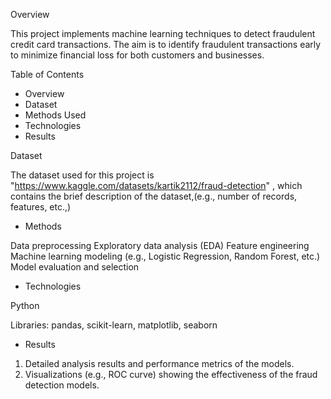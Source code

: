 Overview

 This project implements machine learning techniques to detect fraudulent credit card transactions. The aim is to identify fraudulent transactions early to minimize financial loss for both customers and businesses.

Table of Contents
 
- Overview
- Dataset
- Methods Used
- Technologies
- Results

Dataset
  
 The dataset used for this project is "https://www.kaggle.com/datasets/kartik2112/fraud-detection" , which contains the brief description of the dataset,(e.g., number of records, features, etc.,)

- Methods
  
 Data preprocessing
 Exploratory data analysis (EDA)
 Feature engineering
 Machine learning modeling (e.g., Logistic Regression, Random Forest, etc.)
 Model evaluation and selection

- Technologies
  
 Python
 
 Libraries: pandas, scikit-learn, matplotlib, seaborn

- Results
  
1. Detailed analysis results and performance metrics of the models.
2. Visualizations (e.g., ROC curve) showing the effectiveness of the fraud detection models.
